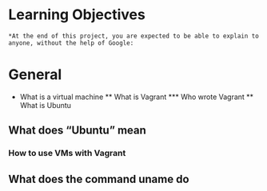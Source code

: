 # Learning Objectives
	*At the end of this project, you are expected to be able to explain to anyone, without the help of Google:
# General
* What is a virtual machine
** What is Vagrant
*** Who wrote Vagrant
** What is Ubuntu
## What does “Ubuntu” mean
### How to use VMs with Vagrant
## What does the command uname do
